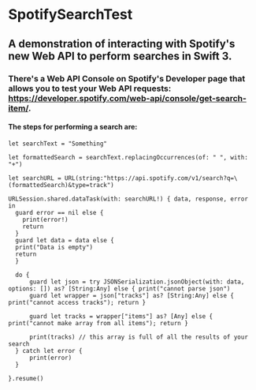 # SpotifySearchTest
## A demonstration of interacting with Spotify's new Web API to perform searches in Swift 3.
### There's a Web API Console on Spotify's Developer page that allows you to test your Web API requests: https://developer.spotify.com/web-api/console/get-search-item/.
#### The steps for performing a search are:
            
    let searchText = "Something"
        
    let formattedSearch = searchText.replacingOccurrences(of: " ", with: "+")

    let searchURL = URL(string:"https://api.spotify.com/v1/search?q=\(formattedSearch)&type=track")
            
    URLSession.shared.dataTask(with: searchURL!) { data, response, error in
      guard error == nil else {
        print(error!)
        return
      }
      guard let data = data else {
      print("Data is empty")
      return
      }
      
      do {
          guard let json = try JSONSerialization.jsonObject(with: data, options: []) as? [String:Any] else { print("cannot parse json")
          guard let wrapper = json["tracks"] as? [String:Any] else { print("cannot access tracks"); return }
                
          guard let tracks = wrapper["items"] as? [Any] else { print("cannot make array from all items"); return }
                
          print(tracks) // this array is full of all the results of your search
      } catch let error {
          print(error)
      }
                
    }.resume()
